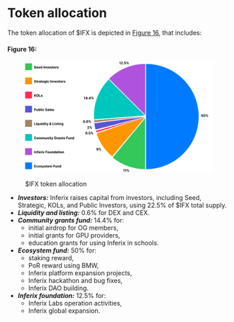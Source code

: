 # Token allocation

The token allocation of $IFX is depicted in [Figure 16](#token-allocation-chart), that includes:

#### Figure 16: <a id="token-allocation-chart"></a>

<figure><img src="../../../.gitbook/assets/token-allocation-chart.svg" alt=""><figcaption><p>$IFX token allocation</p></figcaption></figure>

* _**Investors:**_ Inferix raises capital from investors, including Seed, Strategic, KOLs, and Public Investors, using 22.5\% of \$IFX total supply.
* _**Liquidity and listing:**_ 0.6\% for DEX and CEX.
* _**Community grants fund:**_ 14.4\% for:
  * initial airdrop for OG members,
  * initial grants for GPU providers,
  * education grants for using Inferix in schools.
* _**Ecosystem fund:**_ 50\% for:
  * staking reward,
  * PoR reward using BMW,
  * Inferix platform expansion projects,
  * Inferix hackathon and bug fixes,
  * Inferix DAO building.
* _**Inferix foundation:**_ 12.5\% for:
  * Inferix Labs operation activities,
  * Inferix global expansion.
